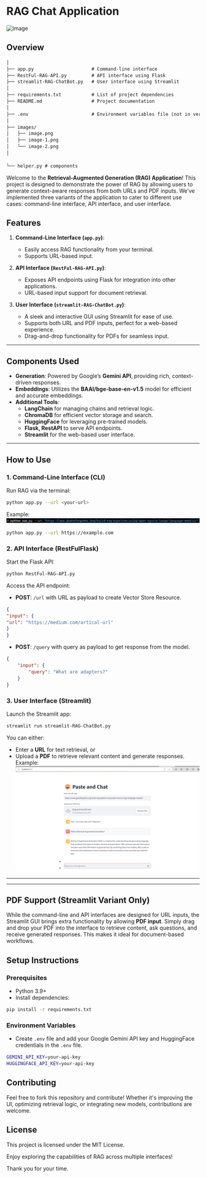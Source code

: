 ﻿# RAG Chat Application 
![image](https://github.com/user-attachments/assets/21714eac-a62f-41fe-a57b-6127d0f6dee5)


## Overview
```markdown
│
├── app.py                     # Command-line interface
├── RestFul-RAG-API.py         # API interface using Flask
├── streamlit-RAG-ChatBot.py   # User interface using Streamlit
│
├── requirements.txt           # List of project dependencies
├── README.md                  # Project documentation
│
├── .env                       # Environment variables file (not in version control)
│
├── images/
│   ├── image.png
│   ├── image-1.png
│   └── image-2.png
│

└── helper.py # components
```

Welcome to the **Retrieval-Augmented Generation (RAG) Application**! This project is designed to demonstrate the power of RAG by allowing users to generate context-aware responses from both URLs and PDF inputs. We’ve implemented three variants of the application to cater to different use cases: command-line interface, API interface, and user interface.



## Features

1. **Command-Line Interface (`app.py`)**: 
   - Easily access RAG functionality from your terminal.
   - Supports URL-based input.
   
2. **API Interface (`RestFul-RAG-API.py`)**:
   - Exposes API endpoints using Flask for integration into other applications.
   - URL-based input support for document retrieval.
   
3. **User Interface (`streamlit-RAG-ChatBot.py`)**:
   - A sleek and interactive GUI using Streamlit for ease of use.
   - Supports both URL and PDF inputs, perfect for a web-based experience.
   - Drag-and-drop functionality for PDFs for seamless input.

---

## Components Used

- **Generation**: Powered by Google’s **Gemini API**, providing rich, context-driven responses.
- **Embeddings**: Utilizes the **BAAI/bge-base-en-v1.5** model for efficient and accurate embeddings.
- **Additional Tools**:
   - **LangChain** for managing chains and retrieval logic.
   - **ChromaDB** for efficient vector storage and search.
   - **HuggingFace** for leveraging pre-trained models.
   - **Flask, RestAPI** to serve API endpoints.
   - **Streamlit** for the web-based user interface.

---

## How to Use

### 1. Command-Line Interface (CLI)
Run RAG via the terminal:

```bash
python app.py --url <your-url>
```

Example:
![alt text](images/image.png)
```bash
python app.py --url https://example.com
```

### 2. API Interface (RestFulFlask)
Start the Flask API:

```bash
python RestFul-RAG-API.py
```

Access the API endpoint:
- **POST**: `/url` with URL as payload to create Vector Store Resource.
```json
{
"input": {
"url": "https://medium.com/artical-url"
}
}
```

- **POST**: `/query` with query as payload to get response from the model.
```json
{
    "input": {
        "query": "What are adapters?"
    }
}
```




### 3. User Interface (Streamlit)
Launch the Streamlit app:

```bash
streamlit run streamlit-RAG-ChatBot.py
```

You can either:
- Enter a **URL** for text retrieval, or
- Upload a **PDF** to retrieve relevant content and generate responses.
Example:
![alt text](images/image-1.png)
---

---

## PDF Support (Streamlit Variant Only)
While the command-line and API interfaces are designed for URL inputs, the Streamlit GUI brings extra functionality by allowing **PDF input**. Simply drag and drop your PDF into the interface to retrieve content, ask questions, and receive generated responses. This makes it ideal for document-based workflows.


## Setup Instructions

### Prerequisites

- Python 3.9+
- Install dependencies:

```bash
pip install -r requirements.txt
```

### Environment Variables
- Create `.env` file and add your Google Gemini API key and HuggingFace credentials in the `.env` file.

```bash
GEMINI_API_KEY=your-api-key
HUGGINGFACE_API_KEY=your-api-key
```



## Contributing

Feel free to fork this repository and contribute! Whether it's improving the UI, optimizing retrieval logic, or integrating new models, contributions are welcome.


## License

This project is licensed under the MIT License.



Enjoy exploring the capabilities of RAG across multiple interfaces! 

Thank you for your time.
